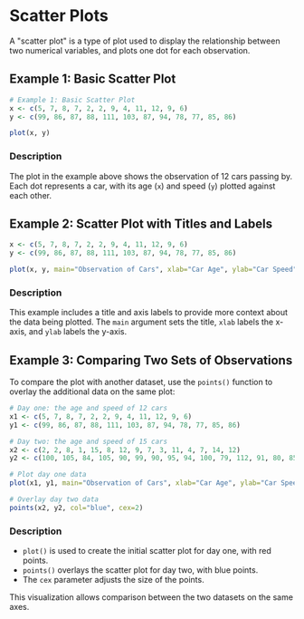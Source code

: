 # Scatter Plots
A "scatter plot" is a type of plot used to display the relationship between two numerical variables, and plots one dot for each observation.

## Example 1: Basic Scatter Plot

```R
# Example 1: Basic Scatter Plot
x <- c(5, 7, 8, 7, 2, 2, 9, 4, 11, 12, 9, 6)
y <- c(99, 86, 87, 88, 111, 103, 87, 94, 78, 77, 85, 86)

plot(x, y)
```

### Description
The plot in the example above shows the observation of 12 cars passing by. Each dot represents a car, with its age (`x`) and speed (`y`) plotted against each other.

## Example 2: Scatter Plot with Titles and Labels

```R
x <- c(5, 7, 8, 7, 2, 2, 9, 4, 11, 12, 9, 6)
y <- c(99, 86, 87, 88, 111, 103, 87, 94, 78, 77, 85, 86)

plot(x, y, main="Observation of Cars", xlab="Car Age", ylab="Car Speed")
```

### Description
This example includes a title and axis labels to provide more context about the data being plotted. The `main` argument sets the title, `xlab` labels the x-axis, and `ylab` labels the y-axis.

## Example 3: Comparing Two Sets of Observations

To compare the plot with another dataset, use the `points()` function to overlay the additional data on the same plot:

```R
# Day one: the age and speed of 12 cars
x1 <- c(5, 7, 8, 7, 2, 2, 9, 4, 11, 12, 9, 6)
y1 <- c(99, 86, 87, 88, 111, 103, 87, 94, 78, 77, 85, 86)

# Day two: the age and speed of 15 cars
x2 <- c(2, 2, 8, 1, 15, 8, 12, 9, 7, 3, 11, 4, 7, 14, 12)
y2 <- c(100, 105, 84, 105, 90, 99, 90, 95, 94, 100, 79, 112, 91, 80, 85)

# Plot day one data
plot(x1, y1, main="Observation of Cars", xlab="Car Age", ylab="Car Speed", col="red", cex=2)

# Overlay day two data
points(x2, y2, col="blue", cex=2)
```

### Description
- `plot()` is used to create the initial scatter plot for day one, with red points.
- `points()` overlays the scatter plot for day two, with blue points.
- The `cex` parameter adjusts the size of the points.

This visualization allows comparison between the two datasets on the same axes.

